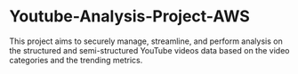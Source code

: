 # Youtube-Analysis-Project-AWS
This project aims to securely manage, streamline, and perform analysis on the structured and semi-structured YouTube videos data based on the video categories and the trending metrics.
